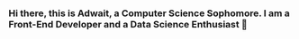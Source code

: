 ### Hi there, this is Adwait, a Computer Science Sophomore. I am a Front-End Developer and a Data Science Enthusiast 👋

<!--
**adwaitpuntambekar/adwaitpuntambekar** is a ✨ _special_ ✨ repository because its `README.md` (this file) appears on your GitHub profile.

Here are some ideas to get you started:

- 🔭 I’m currently working on ...
- 🌱 I’m currently learning ReactJS.
- 👯 I’m looking to collaborate on ...
- 🤔 I’m looking for help with advanced problems in Data Structures.
- 💬 Ask me about ...
- 📫 How to reach me: https://www.linkedin.com/in/adwait-puntambekar-316216221/
- 😄 Pronouns: (He/Him)
- ⚡ Fun fact: 
-->
